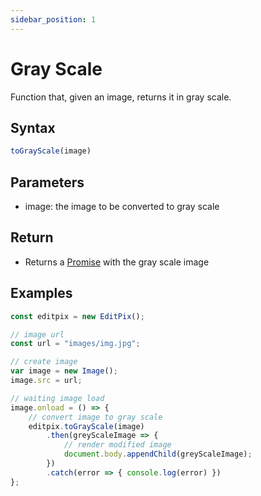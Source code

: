 ```yaml
---
sidebar_position: 1
---
```


# Gray Scale
Function that, given an image, returns it in gray scale.

## Syntax

```jsx
toGrayScale(image)
```

## Parameters

- image: the image to be converted to gray scale

## Return

- Returns a [Promise](https://developer.mozilla.org/en-US/docs/Web/JavaScript/Reference/Global_Objects/Promise) with the gray scale image

## Examples

```jsx
const editpix = new EditPix();

// image url
const url = "images/img.jpg";

// create image
var image = new Image();
image.src = url;

// waiting image load
image.onload = () => {
    // convert image to gray scale
    editpix.toGrayScale(image)
        .then(greyScaleImage => {
            // render modified image
            document.body.appendChild(greyScaleImage);
        })
        .catch(error => { console.log(error) })
};
```
